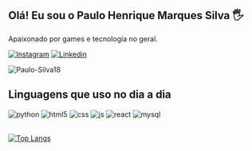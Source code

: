 ## Olá! Eu sou o Paulo Henrique Marques Silva 🖐️
Apaixonado por games e tecnologia no geral.

[![Instagram](https://img.shields.io/badge/Instagram-E4405F?style=for-the-badge&logo=instagram&logoColor=white)](https://www.instagram.com/paulo.henrique.marques.silva/)
[![Linkedin](https://img.shields.io/badge/LinkedIn-0077B5?style=for-the-badge&logo=linkedin&logoColor=white)](www.linkedin.com/in/paulo-henrique-marques-silva-00663529b)

![Paulo-Silva18](https://github-readme-stats.vercel.app/api?username=Paulo-Silva18&show=reviews,discussions_started,discussions_answered,prs_merged,prs_merged_percentage)

## Linguagens que uso no dia a dia

<div style="display: inline_block">
  <img align="center" alt="python" src="https://img.shields.io/badge/Python-14354C?style=for-the-badge&logo=python&logoColor=white" />
  <img align="center" alt="html5" src="https://img.shields.io/badge/HTML5-E34F26?style=for-the-badge&logo=html5&logoColor=white" />
  <img align="center" alt="css" src="https://img.shields.io/badge/CSS3-1572B6?style=for-the-badge&logo=css3&logoColor=white" />
  <img align="center" alt="js" src="https://img.shields.io/badge/JavaScript-F7DF1E?style=for-the-badge&logo=javascript&logoColor=black" />
  <img align="center" alt="react" src="https://img.shields.io/badge/React-20232A?style=for-the-badge&logo=react&logoColor=61DAFB" />
  <img align="center" alt="mysql" src="https://img.shields.io/badge/MySQL-005C84?style=for-the-badge&logo=mysql&logoColor=white" />
</div><br/>

[![Top Langs](https://github-readme-stats.vercel.app/api/top-langs/?username=Paulo-Silva18)](https://github.com/Paulo-Silva18/github-readme-stats)

